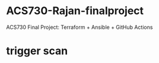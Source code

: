 # ACS730-Rajan-finalproject
ACS730 Final Project: Terraform + Ansible + GitHub Actions
# trigger scan

